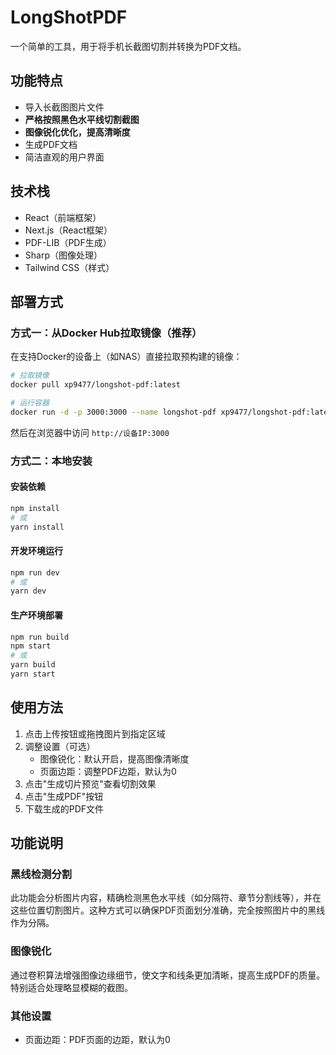 # LongShotPDF

一个简单的工具，用于将手机长截图切割并转换为PDF文档。

## 功能特点

- 导入长截图图片文件
- **严格按照黑色水平线切割截图**
- **图像锐化优化，提高清晰度**
- 生成PDF文档
- 简洁直观的用户界面

## 技术栈

- React（前端框架）
- Next.js（React框架）
- PDF-LIB（PDF生成）
- Sharp（图像处理）
- Tailwind CSS（样式）

## 部署方式

### 方式一：从Docker Hub拉取镜像（推荐）

在支持Docker的设备上（如NAS）直接拉取预构建的镜像：

```bash
# 拉取镜像
docker pull xp9477/longshot-pdf:latest

# 运行容器
docker run -d -p 3000:3000 --name longshot-pdf xp9477/longshot-pdf:latest
```

然后在浏览器中访问 `http://设备IP:3000`

### 方式二：本地安装

#### 安装依赖

```bash
npm install
# 或
yarn install
```

#### 开发环境运行

```bash
npm run dev
# 或
yarn dev
```

#### 生产环境部署

```bash
npm run build
npm start
# 或
yarn build
yarn start
```

## 使用方法

1. 点击上传按钮或拖拽图片到指定区域
2. 调整设置（可选）
   - 图像锐化：默认开启，提高图像清晰度
   - 页面边距：调整PDF边距，默认为0
3. 点击"生成切片预览"查看切割效果
4. 点击"生成PDF"按钮
5. 下载生成的PDF文件

## 功能说明

### 黑线检测分割

此功能会分析图片内容，精确检测黑色水平线（如分隔符、章节分割线等），并在这些位置切割图片。这种方式可以确保PDF页面划分准确，完全按照图片中的黑线作为分隔。

### 图像锐化

通过卷积算法增强图像边缘细节，使文字和线条更加清晰，提高生成PDF的质量。特别适合处理略显模糊的截图。

### 其他设置

- 页面边距：PDF页面的边距，默认为0
  
